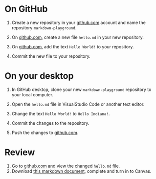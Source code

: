 
# On GitHub

1. Create a new repository in your [github.com](https://github.com) account and name the repository `markdown-playground`.

2. On [github.com](https://github.com), create a new file `hello.md` in your new repository.

3. On [github.com](https://github.com), add the text `Hello World!` to your repository.

4. Commit the new file to your repository.

# On your desktop

1. In GitHub desktop, clone your new `markdown-playground` repository to your local computer.

2. Open the `hello.md` file in VisualStudio Code or another text editor.

3. Change the text `Hello World!` to `Hello Indiana!`.

4. Commit the changes to the repository.

5. Push the changes to [github.com](https://github.com).


# Review

1. Go to [github.com](https://github.com) and view the changed `hello.md` file.
2. Download [this markdown document](getting-started-with-git-lab.md), complete and turn in to Canvas.
